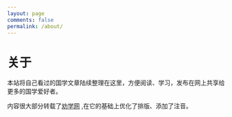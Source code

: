 ```yaml
---
layout: page
comments: false
permalink: /about/
---
```


# 关于
本站将自己看过的国学文章陆续整理在这里，方便阅读、学习，发布在网上共享给更多的国学爱好者。

内容很大部分转载了[劝学网](http://www.quanxue.cn/)  ,在它的基础上优化了排版、添加了注音。
